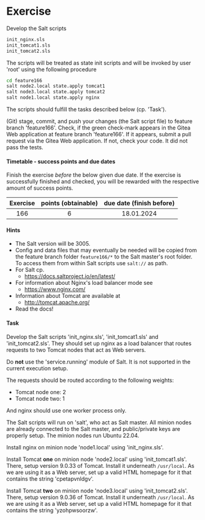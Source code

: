 # Exercise

Develop the Salt scripts

```sh
init_nginx.sls
init_tomcat1.sls
init_tomcat2.sls
```

The scripts will be treated as state init scripts and
will be invoked by user 'root' using the following procedure

```sh
cd feature166
salt node2.local state.apply tomcat1
salt node3.local state.apply tomcat2
salt node1.local state.apply nginx
```

The scripts should fulfill the tasks described below (cp. 'Task').

(Git) stage, commit, and push your changes (the Salt script file) to feature
branch 'feature166'. Check, if the green check-mark appears in the
Gitea Web application at feature branch 'feature166'. If it appears,
submit a pull request via the Gitea Web application. If not, check your code.
It did not pass the tests.

  
#### Timetable - success points and due dates

Finish the exercise *before* the below given due date. If the exercise is
successfully finished and checked, you will be rewarded with the respective
amount of success points.

|Exercise    |points (obtainable)                   |due date (finish before)|
|:--------:  |:--------:                            |:--------:              |
|166|6|18.01.2024|


#### Hints

- The Salt version will be 3005.
- Config and data files that may eventually be needed will be copied from
  the feature branch folder `feature166/*` to the Salt master's root
  folder. To access them from within Salt scripts use `salt://` as path.
- For Salt cp.
  - https://docs.saltproject.io/en/latest/
- For information about Nginx's load balancer mode see
  - https://www.nginx.com/
- Information about Tomcat are available at
  - http://tomcat.apache.org/
- Read the docs!

#### Task

Develop the Salt scripts 'init_nginx.sls', 'init_tomcat1.sls' and
'init_tomcat2.sls'. They should set up nginx as a load balancer that routes
requests to two Tomcat nodes that act as Web servers.

Do **not** use the 'service.running' module of Salt. It is not supported
in the current execution setup.

The requests should be routed according to the following weights:

- Tomcat node one: 2
- Tomcat node two: 1

And nginx should use one worker process only.

The Salt scripts will run on 'salt', who act as Salt master. All
minion nodes are already connected to the Salt master, and public/private keys
are properly setup. The minion nodes run Ubuntu 22.04.

Install nginx on minion node 'node1.local' using 'init_nginx.sls'.

Install Tomcat **one** on minion node 'node2.local' using
'init_tomcat1.sls'. There, setup version 9.0.33 of Tomcat.
Install it underneath `/usr/local`. As we are using it as a Web server, set up
a valid HTML homepage for it that contains the string 'cpetapvnldgv'.

Install Tomcat **two** on minion node 'node3.local' using
'init_tomcat2.sls'. There, setup version 9.0.36 of Tomcat.
Install it underneath `/usr/local`. As we are using it as a Web server, set up
a valid HTML homepage for it that contains the string 'yzohpwsoorzw'.